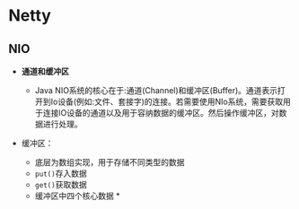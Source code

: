 # Netty

## NIO

* **通道和缓冲区**
  * Java NIO系统的核心在于:通道(Channel)和缓冲区(Buffer)。通道表示打开到Io设备(例如:文件、套接字)的连接。若需要使用NIo系统，需要获取用于连接lO设备的通道以及用于容纳数据的缓冲区。然后操作缓冲区，对数据进行处理。

* 缓冲区：
  * 底层为数组实现，用于存储不同类型的数据
  * `put()`存入数据
  * `get()`获取数据
  * 缓冲区中四个核心数据
    * 
